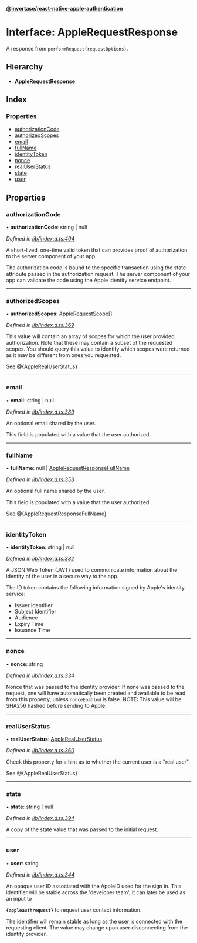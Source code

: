 **[@invertase/react-native-apple-authentication](../README.md)**

# Interface: AppleRequestResponse

A response from `performRequest(requestOptions)`.

## Hierarchy

* **AppleRequestResponse**

## Index

### Properties

* [authorizationCode](_lib_index_d_.applerequestresponse.md#authorizationcode)
* [authorizedScopes](_lib_index_d_.applerequestresponse.md#authorizedscopes)
* [email](_lib_index_d_.applerequestresponse.md#email)
* [fullName](_lib_index_d_.applerequestresponse.md#fullname)
* [identityToken](_lib_index_d_.applerequestresponse.md#identitytoken)
* [nonce](_lib_index_d_.applerequestresponse.md#nonce)
* [realUserStatus](_lib_index_d_.applerequestresponse.md#realuserstatus)
* [state](_lib_index_d_.applerequestresponse.md#state)
* [user](_lib_index_d_.applerequestresponse.md#user)

## Properties

### authorizationCode

•  **authorizationCode**: string \| null

*Defined in [lib/index.d.ts:404](https://github.com/invertase/react-native-apple-authentication/blob/91271b4/lib/index.d.ts#L404)*

A short-lived, one-time valid token that can provides proof of authorization to the server
component of your app.

The authorization code is bound to the specific transaction using the state attribute passed
in the authorization request. The server component of your app can validate the code using
the Apple identity service endpoint.

___

### authorizedScopes

•  **authorizedScopes**: [AppleRequestScope](../enums/_lib_index_d_.applerequestscope.md)[]

*Defined in [lib/index.d.ts:369](https://github.com/invertase/react-native-apple-authentication/blob/91271b4/lib/index.d.ts#L369)*

This value will contain an array of scopes for which the user provided authorization.
Note that these may contain a subset of the requested scopes. You should query this value to
identify which scopes were returned as it may be different from ones you requested.

See @{AppleRealUserStatus}

___

### email

•  **email**: string \| null

*Defined in [lib/index.d.ts:389](https://github.com/invertase/react-native-apple-authentication/blob/91271b4/lib/index.d.ts#L389)*

An optional email shared by the user.

This field is populated with a value that the user authorized.

___

### fullName

•  **fullName**: null \| [AppleRequestResponseFullName](_lib_index_d_.applerequestresponsefullname.md)

*Defined in [lib/index.d.ts:353](https://github.com/invertase/react-native-apple-authentication/blob/91271b4/lib/index.d.ts#L353)*

An optional full name shared by the user.

This field is populated with a value that the user authorized.

See @{AppleRequestResponseFullName}

___

### identityToken

•  **identityToken**: string \| null

*Defined in [lib/index.d.ts:382](https://github.com/invertase/react-native-apple-authentication/blob/91271b4/lib/index.d.ts#L382)*

A JSON Web Token (JWT) used to communicate information about the identity of the user in a
secure way to the app.

The ID token contains the following information signed by Apple's identity service:
 - Issuer Identifier
 - Subject Identifier
 - Audience
 - Expiry Time
 - Issuance Time

___

### nonce

•  **nonce**: string

*Defined in [lib/index.d.ts:334](https://github.com/invertase/react-native-apple-authentication/blob/91271b4/lib/index.d.ts#L334)*

Nonce that was passed to the identity provider. If none was passed to the request, one will
have automatically been created and available to be read from this property, unless `nonceEnabled`
is false.
NOTE: This value will be SHA256 hashed before sending to Apple.

___

### realUserStatus

•  **realUserStatus**: [AppleRealUserStatus](../enums/_lib_index_d_.applerealuserstatus.md)

*Defined in [lib/index.d.ts:360](https://github.com/invertase/react-native-apple-authentication/blob/91271b4/lib/index.d.ts#L360)*

Check this property for a hint as to whether the current user is a "real user".

See @{AppleRealUserStatus}

___

### state

•  **state**: string \| null

*Defined in [lib/index.d.ts:394](https://github.com/invertase/react-native-apple-authentication/blob/91271b4/lib/index.d.ts#L394)*

A copy of the state value that was passed to the initial request.

___

### user

•  **user**: string

*Defined in [lib/index.d.ts:344](https://github.com/invertase/react-native-apple-authentication/blob/91271b4/lib/index.d.ts#L344)*

An opaque user ID associated with the AppleID used for the sign in. This identifier will be
stable across the 'developer team', it can later be used as an input to

**`{appleauthrequest}`** to request user contact information.

The identifier will remain stable as long as the user is connected with the requesting client.
The value may change upon user disconnecting from the identity provider.
